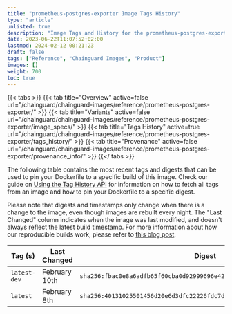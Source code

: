 ```yaml
---
title: "prometheus-postgres-exporter Image Tags History"
type: "article"
unlisted: true
description: "Image Tags and History for the prometheus-postgres-exporter Chainguard Image"
date: 2023-06-22T11:07:52+02:00
lastmod: 2024-02-12 00:21:23
draft: false
tags: ["Reference", "Chainguard Images", "Product"]
images: []
weight: 700
toc: true
---
```


{{< tabs >}}
{{< tab title="Overview" active=false url="/chainguard/chainguard-images/reference/prometheus-postgres-exporter/" >}}
{{< tab title="Variants" active=false url="/chainguard/chainguard-images/reference/prometheus-postgres-exporter/image_specs/" >}}
{{< tab title="Tags History" active=true url="/chainguard/chainguard-images/reference/prometheus-postgres-exporter/tags_history/" >}}
{{< tab title="Provenance" active=false url="/chainguard/chainguard-images/reference/prometheus-postgres-exporter/provenance_info/" >}}
{{</ tabs >}}

The following table contains the most recent tags and digests that can be used to pin your Dockerfile to a specific build of this image. Check our guide on [Using the Tag History API](/chainguard/chainguard-images/using-the-tag-history-api/) for information on how to fetch all tags from an image and how to pin your Dockerfile to a specific digest.

Please note that digests and timestamps only change when there is a change to the image, even though images are rebuilt every night. The "Last Changed" column indicates when the image was last modified, and doesn't always reflect the latest build timestamp. For more information about how our reproducible builds work, please refer to [this blog post](https://www.chainguard.dev/unchained/reproducing-chainguards-reproducible-image-builds).

| Tag (s)       | Last Changed  | Digest                                                                    |
|---------------|---------------|---------------------------------------------------------------------------|
|  `latest-dev` | February 10th | `sha256:fbac0e8a6adfb65f60cba0d92999696e42bc0e82b3a254b8c118ccf5012c90f2` |
|  `latest`     | February 8th  | `sha256:40131025501456d20e6d3dfc22226fdc7d23bc334a798a6185a74c13138fba31` |

